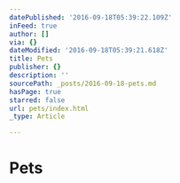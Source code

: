 ```yaml
---
datePublished: '2016-09-18T05:39:22.109Z'
inFeed: true
author: []
via: {}
dateModified: '2016-09-18T05:39:21.618Z'
title: Pets
publisher: {}
description: ''
sourcePath: _posts/2016-09-18-pets.md
hasPage: true
starred: false
url: pets/index.html
_type: Article

---
```

# Pets